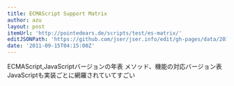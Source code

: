 ```yaml
---
title: ECMAScript Support Matrix
author: azu
layout: post
itemUrl: 'http://pointedears.de/scripts/test/es-matrix/'
editJSONPath: 'https://github.com/jser/jser.info/edit/gh-pages/data/2011/09/index.json'
date: '2011-09-15T04:15:00Z'
---
```

ECMAScript,JavaScriptバージョンの年表
メソッド、機能の対応バージョン表
JavaScriptも実装ごとに網羅されていてすごい
